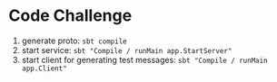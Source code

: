 # Code Challenge


1. generate proto: `sbt compile`
2. start service:  `sbt "Compile / runMain app.StartServer"`
3. start client for generating test messages:  `sbt "Compile / runMain app.Client"`